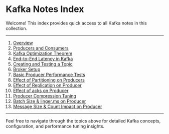 # Kafka Notes Index

Welcome! This index provides quick access to all Kafka notes in this collection.

---

1. [Overview](Kafka/01.Overview.md)
2. [Producers and Consumers](Kafka/02.ProducersAndConsumers.md)
3. [Kafka Optimization Theorem](Kafka/03.KafkaOptimizationTheorem.md)
4. [End-to-End Latency in Kafka](Kafka/04.EndToEndLatency.md)
5. [Creating and Testing a Topic](Kafka/05.TopicProducerConsumerSetup.md)
6. [Broker Setup](Kafka/06.BrokerSetup.md)
7. [Basic Producer Performance Tests](Kafka/07.BasicPerfTests.md)
8. [Effect of Partitioning on Producers](Kafka/08.EffectOfPartitioningOnProducers.md)
9. [Effect of Replication on Producer](Kafka/09.EffectOfReplicationOnProducer.md)
10. [Effect of acks on Producer](Kafka/10.EffectOfAcksOnProducer.md)
11. [Producer Compression Tuning](Kafka/11.ProducerCompressionTuning.md)
12. [Batch Size & linger.ms on Producer](Kafka/12.BatchSizeLingermsOnProducer.md)
13. [Message Size & Count Impact on Producer](Kafka/13.MessageSizeCountImpactOnProducer.md)

---

Feel free to navigate through the topics above for detailed Kafka concepts, configuration, and performance tuning insights.
